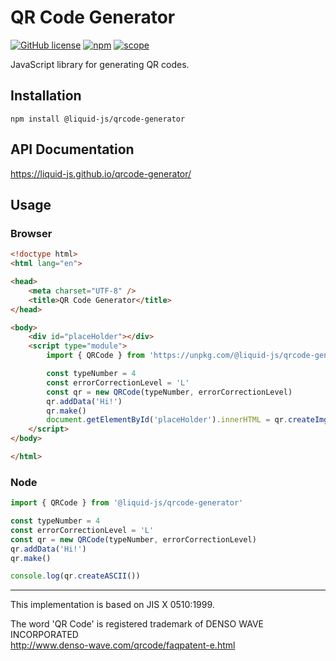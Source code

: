 # QR Code Generator

[![GitHub license](https://img.shields.io/github/license/Liquid-JS/qrcode-generator.svg)](https://github.com/Liquid-JS/qrcode-generator/blob/master/LICENSE)
[![npm](https://img.shields.io/npm/dm/@liquid-js/qrcode-generator.svg)](https://www.npmjs.com/package/@liquid-js/qrcode-generator)
[![scope](https://img.shields.io/npm/v/@liquid-js/qrcode-generator.svg)](https://www.npmjs.com/package/@liquid-js/qrcode-generator)

JavaScript library for generating QR codes.

## Installation

    npm install @liquid-js/qrcode-generator

## API Documentation

<https://liquid-js.github.io/qrcode-generator/>

## Usage

### Browser

```HTML
<!doctype html>
<html lang="en">

<head>
    <meta charset="UTF-8" />
    <title>QR Code Generator</title>
</head>

<body>
    <div id="placeHolder"></div>
    <script type="module">
        import { QRCode } from 'https://unpkg.com/@liquid-js/qrcode-generator/lib/qr-code.js'

        const typeNumber = 4
        const errorCorrectionLevel = 'L'
        const qr = new QRCode(typeNumber, errorCorrectionLevel)
        qr.addData('Hi!')
        qr.make()
        document.getElementById('placeHolder').innerHTML = qr.createImgTag()
    </script>
</body>

</html>
```

### Node

```js
import { QRCode } from '@liquid-js/qrcode-generator'

const typeNumber = 4
const errorCorrectionLevel = 'L'
const qr = new QRCode(typeNumber, errorCorrectionLevel)
qr.addData('Hi!')
qr.make()

console.log(qr.createASCII())
```

* * *

This implementation is based on JIS X 0510:1999.

The word 'QR Code' is registered trademark of DENSO WAVE INCORPORATED
<br/><http://www.denso-wave.com/qrcode/faqpatent-e.html>

